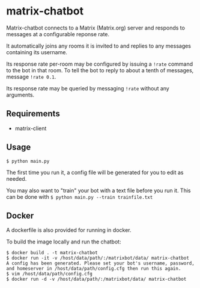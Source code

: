 # matrix-chatbot

Matrix-chatbot connects to a Matrix (Matrix.org) server and responds to messages at a configurable reponse rate.

It automatically joins any rooms it is invited to and replies to any messages containing its username.

Its response rate per-room may be configured by issuing a `!rate` command to the bot in that room. To tell the bot to reply to about a tenth of messages, message `!rate 0.1`.

Its response rate may be queried by messaging `!rate` without any arguments.

## Requirements
- matrix-client

## Usage

`$ python main.py`

The first time you run it, a config file will be generated for you to edit as needed.

You may also want to "train" your bot with a text file before you run it. This can be done with
`$ python main.py --train trainfile.txt`

## Docker

A dockerfile is also provided for running in docker.

To build the image locally and run the chatbot:

```
$ docker build . -t matrix-chatbot
$ docker run -it -v /host/data/path/:/matrixbot/data/ matrix-chatbot
A config has been generated. Please set your bot's username, password, and homeserver in /host/data/path/config.cfg then run this again.
$ vim /host/data/path/config.cfg
$ docker run -d -v /host/data/path/:/matrixbot/data/ matrix-chatbot
```
